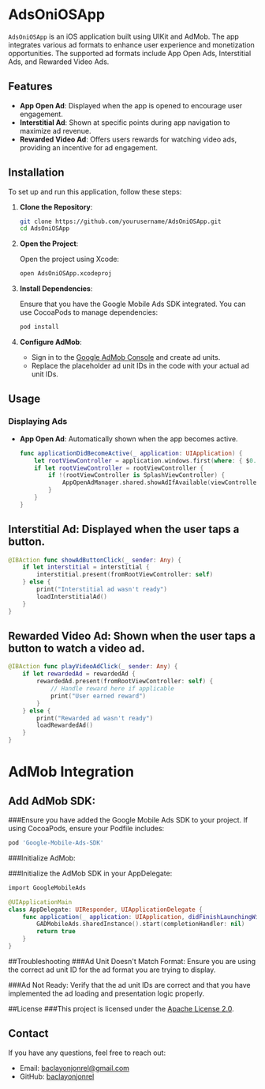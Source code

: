 # AdsOniOSApp

`AdsOniOSApp` is an iOS application built using UIKit and AdMob. The app integrates various ad formats to enhance user experience and monetization opportunities. The supported ad formats include App Open Ads, Interstitial Ads, and Rewarded Video Ads.

## Features

- **App Open Ad**: Displayed when the app is opened to encourage user engagement.
- **Interstitial Ad**: Shown at specific points during app navigation to maximize ad revenue.
- **Rewarded Video Ad**: Offers users rewards for watching video ads, providing an incentive for ad engagement.

## Installation

To set up and run this application, follow these steps:

1. **Clone the Repository**:

    ```bash
    git clone https://github.com/yourusername/AdsOniOSApp.git
    cd AdsOniOSApp
    ```

2. **Open the Project**:

    Open the project using Xcode:

    ```bash
    open AdsOniOSApp.xcodeproj
    ```

3. **Install Dependencies**:

    Ensure that you have the Google Mobile Ads SDK integrated. You can use CocoaPods to manage dependencies:

    ```bash
    pod install
    ```

4. **Configure AdMob**:

    - Sign in to the [Google AdMob Console](https://apps.admob.com/) and create ad units.
    - Replace the placeholder ad unit IDs in the code with your actual ad unit IDs.

## Usage

### Displaying Ads

- **App Open Ad**: Automatically shown when the app becomes active.

  ```swift
  func applicationDidBecomeActive(_ application: UIApplication) {
      let rootViewController = application.windows.first(where: { $0.isKeyWindow })?.rootViewController
      if let rootViewController = rootViewController {
          if !(rootViewController is SplashViewController) {
              AppOpenAdManager.shared.showAdIfAvailable(viewController: rootViewController)
          }
      }
  }

## Interstitial Ad: Displayed when the user taps a button.
```swift
@IBAction func showAdButtonClick(_ sender: Any) {
    if let interstitial = interstitial {
        interstitial.present(fromRootViewController: self)
    } else {
        print("Interstitial ad wasn't ready")
        loadInterstitialAd()
    }
}
```
## Rewarded Video Ad: Shown when the user taps a button to watch a video ad.
```swift
@IBAction func playVideoAdClick(_ sender: Any) {
    if let rewardedAd = rewardedAd {
        rewardedAd.present(fromRootViewController: self) {
            // Handle reward here if applicable
            print("User earned reward")
        }
    } else {
        print("Rewarded ad wasn't ready")
        loadRewardedAd()
    }
}
```
# AdMob Integration
## Add AdMob SDK:

###Ensure you have added the Google Mobile Ads SDK to your project. If using CocoaPods, ensure your Podfile includes:

```bash
pod 'Google-Mobile-Ads-SDK'
```
###Initialize AdMob:

###Initialize the AdMob SDK in your AppDelegate:
```bash
import GoogleMobileAds
```
```swift
@UIApplicationMain
class AppDelegate: UIResponder, UIApplicationDelegate {
    func application(_ application: UIApplication, didFinishLaunchingWithOptions launchOptions: [UIApplication.LaunchOptionsKey: Any]?) -> Bool {
        GADMobileAds.sharedInstance().start(completionHandler: nil)
        return true
    }
}
```
##Troubleshooting
###Ad Unit Doesn't Match Format: Ensure you are using the correct ad unit ID for the ad format you are trying to display.

###Ad Not Ready: Verify that the ad unit IDs are correct and that you have implemented the ad loading and presentation logic properly.

##License
###This project is licensed under the [Apache License 2.0](https://www.apache.org/licenses/LICENSE-2.0).

## Contact

If you have any questions, feel free to reach out:

- Email: [baclayonjonrel@gmail.com](mailto:baclayonjonrel@gmail.com)
- GitHub: [baclayonjonrel](https://github.com/baclayonjonrel)





